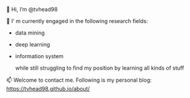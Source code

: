 👋 Hi, I’m @tvhead98

👀 I' m currently engaged in the following research fields:
- data mining
- deep learning
- information system

  while still struggling to find my position by learning all kinds of stuff

📫 Welcome to contact me. Following is my personal blog:
    https://tvhead98.github.io/about/
